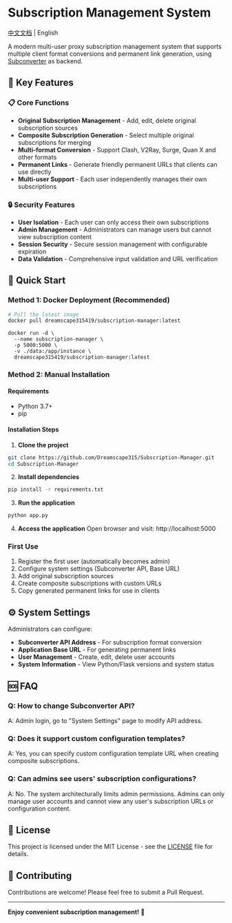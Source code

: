 # Subscription Management System

[中文文档](README_CN.md) | English

A modern multi-user proxy subscription management system that supports multiple client format conversions and permanent link generation, using [Subconverter](https://github.com/tindy2013/subconverter) as backend.

## 🌟 Key Features

### 📋 Core Functions
- **Original Subscription Management** - Add, edit, delete original subscription sources
- **Composite Subscription Generation** - Select multiple original subscriptions for merging
- **Multi-format Conversion** - Support Clash, V2Ray, Surge, Quan X and other formats
- **Permanent Links** - Generate friendly permanent URLs that clients can use directly
- **Multi-user Support** - Each user independently manages their own subscriptions

### 🔒 Security Features
- **User Isolation** - Each user can only access their own subscriptions
- **Admin Management** - Administrators can manage users but cannot view subscription content
- **Session Security** - Secure session management with configurable expiration
- **Data Validation** - Comprehensive input validation and URL verification

## 🚀 Quick Start

### Method 1: Docker Deployment (Recommended)

```bash
# Pull the latest image
docker pull dreamscape315419/subscription-manager:latest
```
```
docker run -d \
  --name subscription-manager \
  -p 5000:5000 \
  -v ./data:/app/instance \
  dreamscape315419/subscription-manager:latest
```

### Method 2: Manual Installation

#### Requirements
- Python 3.7+
- pip

#### Installation Steps

1. **Clone the project**
```bash
git clone https://github.com/Dreamscape315/Subscription-Manager.git
cd Subscription-Manager
```

2. **Install dependencies**
```bash
pip install -r requirements.txt
```

3. **Run the application**
```bash
python app.py
```

4. **Access the application**
Open browser and visit: http://localhost:5000

### First Use

1. Register the first user (automatically becomes admin)
2. Configure system settings (Subconverter API, Base URL)
3. Add original subscription sources
4. Create composite subscriptions with custom URLs
5. Copy generated permanent links for use in clients

## ⚙️ System Settings

Administrators can configure:

- **Subconverter API Address** - For subscription format conversion
- **Application Base URL** - For generating permanent links
- **User Management** - Create, edit, delete user accounts
- **System Information** - View Python/Flask versions and system status

## 🆘 FAQ

### Q: How to change Subconverter API?
A: Admin login, go to "System Settings" page to modify API address.

### Q: Does it support custom configuration templates?
A: Yes, you can specify custom configuration template URL when creating composite subscriptions.

### Q: Can admins see users' subscription configurations?
A: No. The system architecturally limits admin permissions. Admins can only manage user accounts and cannot view any user's subscription URLs or configuration content.

## 📄 License

This project is licensed under the MIT License - see the [LICENSE](LICENSE) file for details.

## 🤝 Contributing

Contributions are welcome! Please feel free to submit a Pull Request.

---

**Enjoy convenient subscription management!** 🎉 